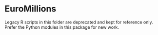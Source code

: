 # EuroMillions

Legacy R scripts in this folder are deprecated and kept for reference only. Prefer the Python modules in this package for new work.
